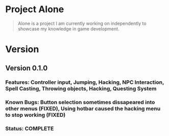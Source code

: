 # Project Alone
> Alone is a project I am currently working on independently to showcase my knowledge in game development.







# Version
## Version 0.1.0
### Features: Controller input, Jumping, Hacking, NPC Interaction, Spell Casting, Throwing objects, Hacking, Questing System
### Known Bugs: Button selection sometimes dissapeared into other menus (FIXED), Using hotbar caused the hacking menu to stop working (FIXED)
### Status: COMPLETE

